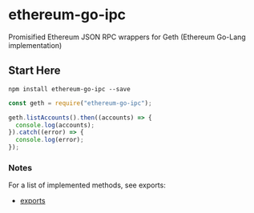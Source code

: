 # ethereum-go-ipc
Promisified Ethereum JSON RPC wrappers for Geth (Ethereum Go-Lang implementation)



## Start Here

```npm install ethereum-go-ipc --save```


```js
const geth = require("ethereum-go-ipc");

geth.listAccounts().then((accounts) => {
  console.log(accounts);
}).catch((error) => {
  console.log(error);
});

```

### Notes

For a list of implemented methods, see exports:
- [exports](https://github.com/Ryanmtate/ethereum-go-ipc/blob/master/lib/gethIPC.js)
